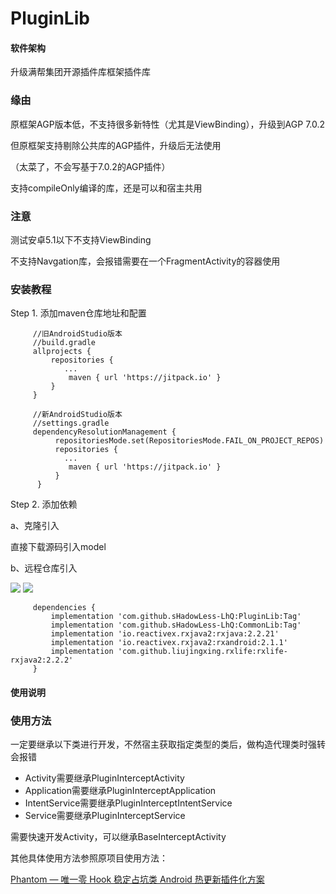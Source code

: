 # PluginLib

#### 软件架构

升级满帮集团开源插件库框架插件库

### 缘由

原框架AGP版本低，不支持很多新特性（尤其是ViewBinding），升级到AGP 7.0.2

但原框架支持剔除公共库的AGP插件，升级后无法使用

（太菜了，不会写基于7.0.2的AGP插件）

支持compileOnly编译的库，还是可以和宿主共用

### 注意

测试安卓5.1以下不支持ViewBinding

不支持Navgation库，会报错需要在一个FragmentActivity的容器使用

### 安装教程

Step 1. 添加maven仓库地址和配置

```
     //旧AndroidStudio版本
     //build.gradle
     allprojects {
         repositories {
            ...
             maven { url 'https://jitpack.io' }
         }
     }
     
     //新AndroidStudio版本
     //settings.gradle
     dependencyResolutionManagement {
          repositoriesMode.set(RepositoriesMode.FAIL_ON_PROJECT_REPOS)
          repositories {
            ...
             maven { url 'https://jitpack.io' }
          }
      }
```

Step 2. 添加依赖

a、克隆引入

直接下载源码引入model

b、远程仓库引入

[![](https://jitpack.io/v/sHadowLess-LhQ/PluginLib.svg)](https://jitpack.io/#sHadowLess-LhQ/PluginLib)
[![](https://jitpack.io/v/sHadowLess-LhQ/CommonLib.svg)](https://jitpack.io/#sHadowLess-LhQ/CommonLib)

```
     dependencies {
         implementation 'com.github.sHadowLess-LhQ:PluginLib:Tag'
         implementation 'com.github.sHadowLess-LhQ:CommonLib:Tag'
         implementation 'io.reactivex.rxjava2:rxjava:2.2.21'
         implementation 'io.reactivex.rxjava2:rxandroid:2.1.1'
         implementation 'com.github.liujingxing.rxlife:rxlife-rxjava2:2.2.2'
     }
```

#### 使用说明

### 使用方法

一定要继承以下类进行开发，不然宿主获取指定类型的类后，做构造代理类时强转会报错

- Activity需要继承PluginInterceptActivity
- Application需要继承PluginInterceptApplication
- IntentService需要继承PluginInterceptIntentService
- Service需要继承PluginInterceptService

需要快速开发Activity，可以继承BaseInterceptActivity

其他具体使用方法参照原项目使用方法：

[Phantom — 唯一零 Hook 稳定占坑类 Android 热更新插件化方案](https://github.com/ManbangGroup/Phantom)
